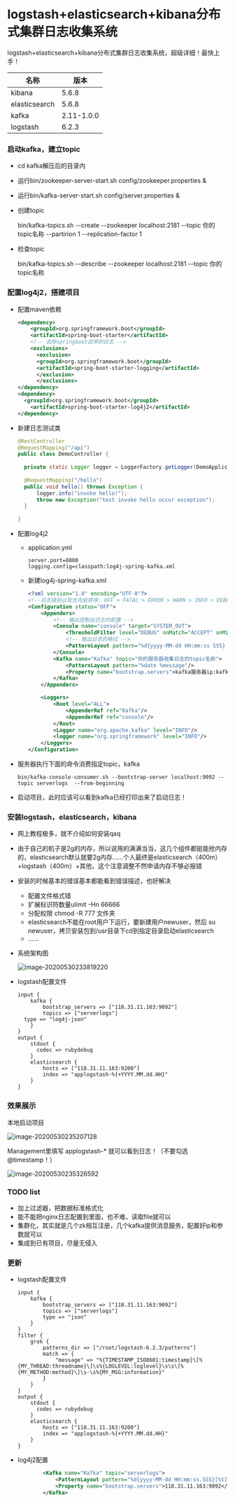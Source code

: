 # logstash+elasticsearch+kibana分布式集群日志收集系统

logstash+elasticsearch+kibana分布式集群日志收集系统，超级详细！最快上手！

| 名称          | 版本       |
| ------------- | ---------- |
| kibana        | 5.6.8      |
| elasticsearch | 5.6.8      |
| kafka         | 2.11-1.0.0 |
| logstash      | 6.2.3      |

### 启动kafka，建立topic

- cd kafka解压后的目录内

- 运行bin/zookeeper-server-start.sh config/zookeeper.properties &

- 运行bin/kafka-server-start.sh config/server.properties &

- 创建topic

  bin/kafka-topics.sh --create --zookeeper localhost:2181 --topic 你的topic名称 --partirion 1 --replication-factor 1

- 检查topic

  bin/kafka-topics.sh --describe --zookeeper localhost:2181 --topic 你的topic名称

### 配置log4j2，搭建项目

- 配置maven依赖

  ```xml
  <dependency>    
      <groupId>org.springframework.boot</groupId>    
      <artifactId>spring-boot-starter</artifactId>    
      <!-- 去除springboot自带的日志 -->       
      <exclusions>        
      	<exclusion>            
      	<groupId>org.springframework.boot</groupId>            
      	<artifactId>spring-boot-starter-logging</artifactId>        
      	</exclusion>    
    	</exclusions>
  </dependency>
  <dependency>    
  	<groupId>org.springframework.boot</groupId>   
      <artifactId>spring-boot-starter-log4j2</artifactId>
  </dependency>
  ```

- 新建日志测试类

  ```java
  @RestController
  @RequestMapping("/api")
  public class DemoController {
  	
  	private static Logger logger = LoggerFactory.getLogger(DemoApplication.class);
  	
  	@RequestMapping("/hello")
  	public void hello() throws Exception {
  		logger.info("invoke hello!");
  		throw new Exception("test invoke hello occur exception");
  	}
  	
  }
  ```

- 配置log4j2

  - application.yml

    ```
    server.port=8800
    logging.config=classpath:log4j-spring-kafka.xml
    ```

  - 新建log4j-spring-kafka.xml

    ```xml
    <?xml version="1.0" encoding="UTF-8"?>
    <!--日志级别以及优先级排序: OFF > FATAL > ERROR > WARN > INFO > DEBUG > TRACE > ALL -->
    <Configuration status="OFF">
        <Appenders>
            <!-- 输出控制台日志的配置 -->
            <Console name="console" target="SYSTEM_OUT">
                <ThresholdFilter level="DEBUG" onMatch="ACCEPT" onMismatch="DENY"/>
                <!-- 输出日志的格式 -->
                <PatternLayout pattern="%d{yyyy-MM-dd HH:mm:ss SSS} [%t] %-5level %logger{36} - %msg%n"/>
            </Console>
            <Kafka name="Kafka" topic="你的服务器收集日志的topic名称">
                <PatternLayout pattern="%date %message"/>
                <Property name="bootstrap.servers">kafka服务器ip:kafka监听端口</Property>
            </Kafka>
        </Appenders>
    
        <Loggers>
            <Root level="ALL">
                <AppenderRef ref="Kafka"/>
                <AppenderRef ref="console"/>
            </Root>
            <Logger name="org.apache.kafka" level="INFO"/>
            <logger name="org.springframework" level="INFO"/>
        </Loggers>
    </Configuration>
    ```

- 服务器执行下面的命令消费指定topic，kafka

  ```linux
  bin/kafka-console-consumer.sh --bootstrap-server localhost:9092 --topic serverlogs  --from-beginning
  ```

- 启动项目，此时应该可以看到kafka已经打印出来了启动日志！

### 安装logstash，elasticsearch，kibana

- 网上教程极多，就不介绍如何安装qaq

- 由于自己的机子是2g的内存，所以说用的满满当当，这几个组件都挺能抢内存的，elasticsearch默认就要2g内存......个人最终是elasticsearch（400m）+logstash（400m）+其他，这个注意调整不然申请内存不够必报错

- 安装的时候基本的错误基本都能看到错误描述，也好解决

  - 配置文件格式错
  - 扩展标识符数量ulimit -Hn 66666
  - 分配权限 chmod -R 777 文件夹
  - elasticsearch不能在root用户下运行，要新建用户newuser，然后 su newuser，拷贝安装包到/usr目录下cd到指定目录启动elasticsearch
  - ......

- 系统架构图

  ![image-20200530233819220](http://118.31.11.163:6868/files/struct.png)

- logstash配置文件

  ```
  input {
      kafka {
          bootstrap_servers => ["118.31.11.163:9092"]
          topics => ["serverlogs"]
  	type => "log4j-json"
      }
  }
  output {
      stdout {
        codec => rubydebug
      }
      elasticsearch {
          hosts => ["118.31.11.163:9200"]
          index => "applogstash-%{+YYYY.MM.dd.HH}"
      }
  }
  ```

### 效果展示

本地启动项目

![image-20200530235207128](http://118.31.11.163:6868/files/image-20200530235326592.png)

Management里填写 applogstash-* 就可以看到日志！（不要勾选@timestamp！）

![image-20200530235326592](http://118.31.11.163:6868/files/image-20200530235207128.png)

### TODO list

- 加上过滤器，把数据标准格式化
- 能不能把nginx日志配置到里面，也不难，读取file就可以
- 集群化，其实就是几个zk相互注册，几个kafka提供消息服务，配置好ip和参数就可以
- 集成到已有项目，尽量无侵入

### 更新

- logstash配置文件

  ```
  input {
      kafka {
          bootstrap_servers => ["118.31.11.163:9092"]
          topics => ["serverlogs"]
          type => "json"
      }
  }
  filter {
      grok {
          patterns_dir => ["/root/logstash-6.2.3/patterns"]
          match => {
              "message" => "%{TIMESTAMP_ISO8601:timestamp}\[%{MY_THREAD:threadname}\]\s%{LOGLEVEL:loglevel}\s\s\[%{MY_METHOD:method}\]\s-\s%{MY_MSG:information}"
          }
      }
  }
  output {
      stdout {
        codec => rubydebug
      }
      elasticsearch {
          hosts => ["118.31.11.163:9200"]
          index => "applogstash-%{+YYYY.MM.dd.HH}"
      }
  }
  ```

- log4j2配置

  ```xml
          <Kafka name="Kafka" topic="serverlogs">
              <PatternLayout pattern="%d{yyyy-MM-dd HH:mm:ss.SSS}[%t] %-5level [%l] - %msg"/>
              <Property name="bootstrap.servers">118.31.11.163:9092</Property>
          </Kafka>
  ```